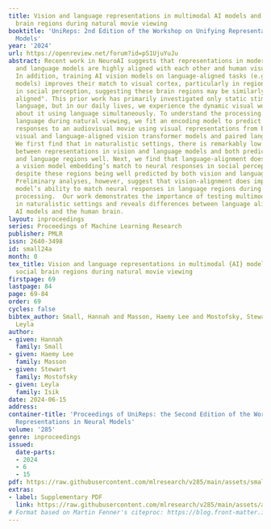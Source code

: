```yaml
---
title: Vision and language representations in multimodal AI models and human social
  brain regions during natural movie viewing
booktitle: 'UniReps: 2nd Edition of the Workshop on Unifying Representations in Neural
  Models'
year: '2024'
url: https://openreview.net/forum?id=pS1UjuYuJu
abstract: Recent work in NeuroAI suggests that representations in modern AI vision
  and language models are highly aligned with each other and human visual cortex.
  In addition, training AI vision models on language-aligned tasks (e.g., CLIP-style
  models) improves their match to visual cortex, particularly in regions involved
  in social perception, suggesting these brain regions may be similarly "language
  aligned". This prior work has primarily investigated only static stimuli without
  language, but in our daily lives, we experience the dynamic visual world and communicate
  about it using language simultaneously. To understand the processing of vision and
  language during natural viewing, we fit an encoding model to predict voxel-wise
  responses to an audiovisual movie using visual representations from both purely
  visual and language-aligned vision transformer models and paired language transformers.
  We first find that in naturalistic settings, there is remarkably low correlation
  between representations in vision and language models and both predict social perceptual
  and language regions well. Next, we find that language-alignment does not improve
  a vision model embedding’s match to neural responses in social perceptual regions,
  despite these regions being well predicted by both vision and language embeddings.
  Preliminary analyses, however, suggest that vision-alignment does improve a language
  model’s ability to match neural responses in language regions during audiovisual
  processing.  Our work demonstrates the importance of testing multimodal AI models
  in naturalistic settings and reveals differences between language alignment in modern
  AI models and the human brain.
layout: inproceedings
series: Proceedings of Machine Learning Research
publisher: PMLR
issn: 2640-3498
id: small24a
month: 0
tex_title: Vision and language representations in multimodal {AI} models and human
  social brain regions during natural movie viewing
firstpage: 69
lastpage: 84
page: 69-84
order: 69
cycles: false
bibtex_author: Small, Hannah and Masson, Haemy Lee and Mostofsky, Stewart and Isik,
  Leyla
author:
- given: Hannah
  family: Small
- given: Haemy Lee
  family: Masson
- given: Stewart
  family: Mostofsky
- given: Leyla
  family: Isik
date: 2024-06-15
address:
container-title: 'Proceedings of UniReps: the Second Edition of the Workshop on Unifying
  Representations in Neural Models'
volume: '285'
genre: inproceedings
issued:
  date-parts:
  - 2024
  - 6
  - 15
pdf: https://raw.githubusercontent.com/mlresearch/v285/main/assets/small24a/small24a.pdf
extras:
- label: Supplementary PDF
  link: https://raw.githubusercontent.com/mlresearch/v285/main/assets/assets/small24a/small24a-supp.pdf
# Format based on Martin Fenner's citeproc: https://blog.front-matter.io/posts/citeproc-yaml-for-bibliographies/
---
```

